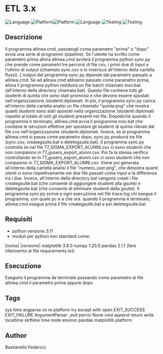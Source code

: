# ETL 3.x
![Language](https://img.shields.io/badge/Spellcheck-Pass-green?style=flat) ![Platform](https://img.shields.io/badge/OS%20platform%20supported-Windows-green?style=flat)![Platform](https://img.shields.io/badge/OS%20platform%20-Windows-green?style=flat) 
![Language](https://img.shields.io/badge/Language-Python-yellowgreen?style=flat)  ![Testing](https://img.shields.io/badge/PEP8%20CheckOnline-Passing-green) ![Testing](https://img.shields.io/badge/Test-Pass-green)

## Descrizione
Il programma allinea.cmd, passatogli come parametro "prima" o "dopo" avvia una serie di programmi (pipeline). Se l'utente ha scritto come parametro prima allora allinea.cmd avvierà il programma python sync.py che prende come parametri tre percorsi di file csv, i primi due di input e l'ultimo di output (chiamato sync.csv e lo inserisce all'interno della cartella flussi). L'output del programma sync.py dipende dal parametro passato a allinea.cmd. Se ad allinea.cmd abbiamo passato come parametro prima, allora il programma python restituirà un file batch chiamato mov.bat (all'interno della directory chiamata bat). Questo file contiene tutti gli studenti di quinta che sono stati promossi e che devono essere spostati nell'organizzazione /studenti.diplomati. In più, il programma sync.py carica all'interno della cartella analisi un file chiamato "quinta.png" che mostra quanti studenti sono stati spostati nella organizzazione /studenti.diplomati rispetto al totale di tutti gli studenti presenti nel file. Dopodichè quando il programma è terminato, allinea.cmd avvia il programma mov.bat che contiene le istruzioni effettive per spostare gli studenti di quinta rilevati dal file cvs nell'organizzazione /studenti.diplomati. 
Invece, se al programma allinea.cmd si passa come parametro dopo, sync.py produrrà tre file (sync.csv, creategsuite.bat e deletegsuite.bat). Il programma sync.py controlla se nel file 77_SIGMA_EXPORT_ALUNNI.csv ci sono studenti che non compaiono in 77_gusers_export_alunni.csv. Poi fa la stessa verifica controllando se in 77_gusers_export_alunni.csv ci sono studenti che non compaiono in 77_SIGMA_EXPORT_ALUNNI.csv. Viene poi generata all'interno della cartella analisi il file "numero_user.png", che dimostra quanti utenti ci sono rispettivamente nei due file passati come input e la differenza tra i due. Invece, all'interno della directory bat vengono creati i file creategsuite.bat (che consente di aggiungere studenti alla gsuite) e deletegsuite.bat (che consente di eliminare studenti dalla gsuite). Il programma sync.py scrive a ogni esecuzione nel file trace.log chi esegue il programma, con quale pc e a che ora. quando il programma è terminato, allinea.cmd esegue prima il file creategsuite.bat e poi deletegsuite.bat

## Requisiti
- python versione 3.11
- moduli per python non standard come:

|_nome_|        |_versione_|
matplotlib         3.8.0
numpy              1.25.0
pandas             2.1.1
(fare riferimento al file requirements.txt)
## Esecuzione
Eseguire il programma da terminale passando come parametro al file allinea.cmd il parametro prima oppure dopo
## Tags
sys time argparse os re platform try except with open EXIT_SUCCESS EXIT_FAILURE ArgumentParser _exit perror None void append return write localtime strftime time node environ pandas matplotlib platform

## Author
Bastianello Federico
